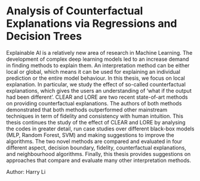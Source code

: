 # Analysis of Counterfactual Explanations via Regressions and Decision Trees

Explainable AI is a relatively new area of research in Machine Learning. The development of complex deep learning models led to an increase demand in finding methods to explain them. An interpretation method can be either local or global, which means it can be used for explaining an individual prediction or the entire model behaviour. In this thesis, we focus on local explanation. In particular, we study the effect of so-called counterfactual explanations, which gives the users an understanding of ‘what if the output had been different’. CLEAR and LORE are two recent state-of-art methods on providing counterfactual explanations. The authors of both methods demonstrated that both methods outperformed other mainstream techniques in term of fidelity and consistency with human intuition. This thesis continues the study of the effect of CLEAR and LORE by analysing the codes in greater detail, run case studies over different black-box models (MLP, Random Forest, SVM) and making suggestions to improve the algorithms. The two novel methods are compared and evaluated in four different aspect, decision boundary, fidelity, counterfactual explanations, and neighbourhood algorithms. Finally, this thesis provides suggestions on approaches that compare and evaluate many other interpretation methods. 

Author: Harry Li
